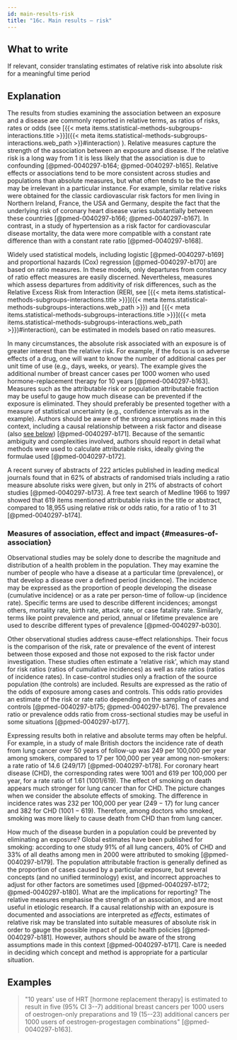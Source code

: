 ```yaml
---
id: main-results-risk
title: "16c. Main results – risk"
---
```


## What to write

If relevant, consider translating estimates of relative risk into absolute risk for a meaningful time period

## Explanation

The results from studies examining the association between an exposure
and a disease are commonly reported in relative terms, as ratios of
risks, rates or odds (see [{{< meta items.statistical-methods-subgroups-interactions.title >}}]({{< meta items.statistical-methods-subgroups-interactions.web_path >}}#interaction)
). Relative measures
capture the strength of the association between an exposure and disease.
If the relative risk is a long way from 1 it is less likely that the
association is due to confounding
[@pmed-0040297-b164; @pmed-0040297-b165]. Relative effects or
associations tend to be more consistent across studies and populations
than absolute measures, but what often tends to be the case may be
irrelevant in a particular instance. For example, similar relative risks
were obtained for the classic cardiovascular risk factors for men living
in Northern Ireland, France, the USA and Germany, despite the fact that
the underlying risk of coronary heart disease varies substantially
between these countries [@pmed-0040297-b166; @pmed-0040297-b167].
In contrast, in a study of hypertension as a risk factor for
cardiovascular disease mortality, the data were more compatible with a
constant rate difference than with a constant rate ratio
[@pmed-0040297-b168].

Widely used statistical models, including logistic
[@pmed-0040297-b169] and proportional hazards (Cox) regression
[@pmed-0040297-b170] are based on ratio measures. In these models,
only departures from constancy of ratio effect measures are easily
discerned. Nevertheless, measures which assess departures from
additivity of risk differences, such as the Relative Excess Risk from
Interaction (RERI, see [{{< meta items.statistical-methods-subgroups-interactions.title >}}]({{< meta items.statistical-methods-subgroups-interactions.web_path >}}) and [{{< meta items.statistical-methods-subgroups-interactions.title >}}]({{< meta items.statistical-methods-subgroups-interactions.web_path >}})#interaction), can be estimated in
models based on ratio measures.

In many circumstances, the absolute risk associated with an exposure is
of greater interest than the relative risk. For example, if the focus is
on adverse effects of a drug, one will want to know the number of
additional cases per unit time of use (e.g., days, weeks, or years). The
example gives the additional number of breast cancer cases per 1000
women who used hormone-replacement therapy for 10 years
[@pmed-0040297-b163]. Measures such as the attributable risk or
population attributable fraction may be useful to gauge how much disease
can be prevented if the exposure is eliminated. They should preferably
be presented together with a measure of statistical uncertainty (e.g.,
confidence intervals as in the example). Authors should be aware of the
strong assumptions made in this context, including a causal relationship
between a risk factor and disease (also [see below](#measures-of-association))
[@pmed-0040297-b171]. Because of the semantic ambiguity and
complexities involved, authors should report in detail what methods were
used to calculate attributable risks, ideally giving the formulae used
[@pmed-0040297-b172].

A recent survey of abstracts of 222 articles published in leading
medical journals found that in 62% of abstracts of randomised trials
including a ratio measure absolute risks were given, but only in 21% of
abstracts of cohort studies [@pmed-0040297-b173]. A free text search
of Medline 1966 to 1997 showed that 619 items mentioned attributable
risks in the title or abstract, compared to 18,955 using relative risk
or odds ratio, for a ratio of 1 to 31 [@pmed-0040297-b174].

### Measures of association, effect and impact {#measures-of-association}

Observational studies may be solely done to describe the magnitude and
distribution of a health problem in the population. They may examine the
number of people who have a disease at a particular time (prevalence),
or that develop a disease over a defined period (incidence). The
incidence may be expressed as the proportion of people developing the
disease (cumulative incidence) or as a rate per person-time of follow-up
(incidence rate). Specific terms are used to describe different
incidences; amongst others, mortality rate, birth rate, attack rate, or
case fatality rate. Similarly, terms like point prevalence and period,
annual or lifetime prevalence are used to describe different types of
prevalence [@pmed-0040297-b030].

Other observational studies address cause-effect relationships. Their
focus is the comparison of the risk, rate or prevalence of the event of
interest between those exposed and those not exposed to the risk factor
under investigation. These studies often estimate a 'relative risk',
which may stand for risk ratios (ratios of cumulative incidences) as
well as rate ratios (ratios of incidence rates). In case-control studies
only a fraction of the source population (the controls) are included.
Results are expressed as the ratio of the odds of exposure among cases
and controls. This odds ratio provides an estimate of the risk or rate
ratio depending on the sampling of cases and controls
[@pmed-0040297-b175; @pmed-0040297-b176]. The prevalence ratio or
prevalence odds ratio from cross-sectional studies may be useful in some
situations [@pmed-0040297-b177].

Expressing results both in relative and absolute terms may often be
helpful. For example, in a study of male British doctors the incidence
rate of death from lung cancer over 50 years of follow-up was 249 per
100,000 per year among smokers, compared to 17 per 100,000 per year
among non-smokers: a rate ratio of 14.6 (249/17)
[@pmed-0040297-b178]. For coronary heart disease (CHD), the
corresponding rates were 1001 and 619 per 100,000 per year, for a rate
ratio of 1.61 (1001/619). The effect of smoking on death appears much
stronger for lung cancer than for CHD. The picture changes when we
consider the absolute effects of smoking. The difference in incidence
rates was 232 per 100,000 per year (249 − 17) for lung cancer and 382
for CHD (1001 − 619). Therefore, among doctors who smoked, smoking was
more likely to cause death from CHD than from lung cancer.

How much of the disease burden in a population could be prevented by
eliminating an exposure? Global estimates have been published for
smoking: according to one study 91% of all lung cancers, 40% of CHD and
33% of all deaths among men in 2000 were attributed to smoking
[@pmed-0040297-b179]. The population attributable fraction is
generally defined as the proportion of cases caused by a particular
exposure, but several concepts (and no unified terminology) exist, and
incorrect approaches to adjust for other factors are sometimes used
[@pmed-0040297-b172; @pmed-0040297-b180]. What are the implications
for reporting? The relative measures emphasise the strength of an
association, and are most useful in etiologic research. If a causal
relationship with an exposure is documented and associations are
interpreted as *effects*, estimates of relative risk may be translated
into suitable measures of absolute risk in order to gauge the possible
impact of public health policies
[@pmed-0040297-b181]. However, authors should be aware of the strong
assumptions made in this context [@pmed-0040297-b171]. Care is
needed in deciding which concept and method is appropriate for a
particular situation.

## Examples

> "10 years' use of HRT \[hormone replacement therapy\] is estimated to
result in five (95% CI 3--7) additional breast cancers per 1000 users of
oestrogen-only preparations and 19 (15--23) additional cancers per 1000
users of oestrogen-progestagen combinations" [@pmed-0040297-b163].